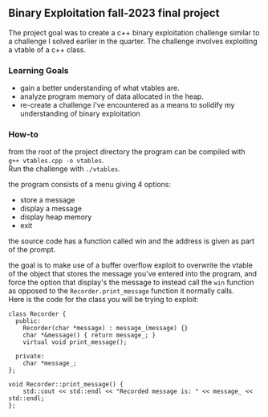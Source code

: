 ## Binary Exploitation fall-2023 final project

The project goal was to create a c++ binary exploitation challenge similar to a challenge
I solved earlier in the quarter.
The challenge involves exploiting a vtable of a c++ class.

### Learning Goals
    
* gain a better understanding of what vtables are.
* analyze program memory of data allocated in the heap.
* re-create a challenge i've encountered as a means to solidify my understanding of binary exploitation

### How-to
     
from the root of the project directory the program can be compiled with  
`g++ vtables.cpp -o vtables`.  
Run the challenge with `./vtables`.

the program consists of a menu giving 4 options:
* store a message
* display a message
* display heap memory
* exit

the source code has a function called win and the address is given as 
part of the prompt.

the goal is to make use of a buffer overflow exploit to overwrite
the vtable of the object that stores the message you've entered into the program, and force the option that display's the message to instead call the `win` function as opposed to the `Recorder.print_message` function it normally calls.  
Here is the code for the class you will be trying to exploit:  
```
class Recorder {
  public:
    Recorder(char *message) : message_(message) {}
    char *&message() { return message_; }
    virtual void print_message();

  private:
    char *message_;
};

void Recorder::print_message() {
    std::cout << std::endl << "Recorded message is: " << message_ << std::endl;
};
```


    




